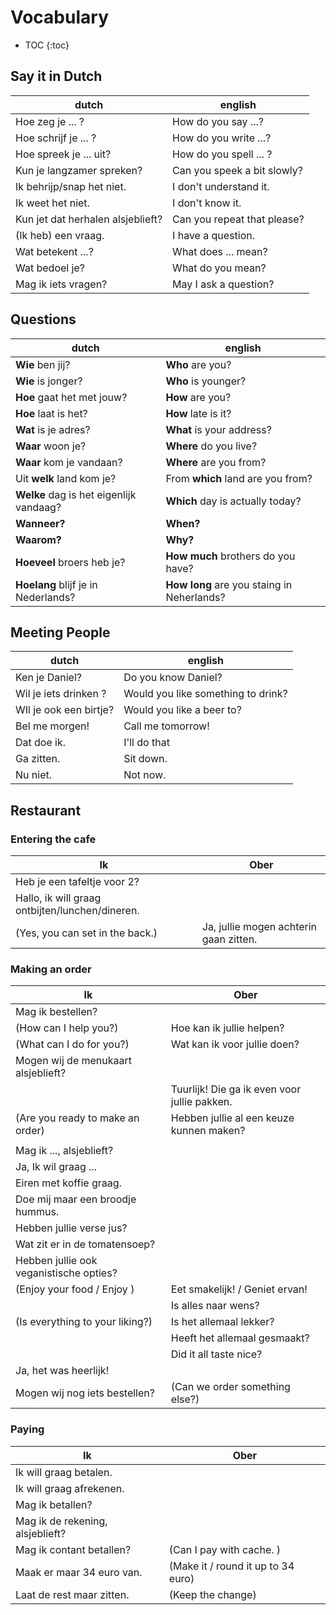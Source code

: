 # Vocabulary

* TOC
{:toc}

## Say it in Dutch

| dutch                             | english                     |
|-----------------------------------|-----------------------------|
| Hoe zeg je ... ?                  | How do you say ...?         |
| Hoe schrijf je ... ?              | How do you write ...?       |
| Hoe spreek je ... uit?            | How do you spell ... ?      |
| Kun je langzamer spreken?         | Can you speek a bit slowly? |
| Ik behrijp/snap het niet.         | I don't understand it.      |
| Ik weet het niet.                 | I don't know it.            |
| Kun jet dat herhalen alsjeblieft? | Can you repeat that please? |
| (Ik heb) een vraag.               | I have a question.          |
| Wat betekent ...?                 | What does ... mean?         |
| Wat bedoel je?                    | What do you mean?           |
| Mag ik iets vragen?               | May I ask a question?       |

## Questions

| dutch                                   | english                                    |
|-----------------------------------------|--------------------------------------------|
| **Wie** ben jij?                        | **Who** are you?                           |
| **Wie** is jonger?                      | **Who** is younger?                        |
| **Hoe** gaat het met jouw?              | **How** are you?                           |
| **Hoe** laat is het?                    | **How** late is it?                        |
| **Wat** is je adres?                    | **What** is your address?                  |
| **Waar** woon je?                       | **Where** do you live?                     |
| **Waar** kom je vandaan?                | **Where** are you from?                    |
| Uit **welk** land kom je?               | From **which** land are you from?          |
| **Welke** dag is het eigenlijk vandaag? | **Which** day is actually today?           |
| **Wanneer?**                            | **When?**                                  |
| **Waarom?**                             | **Why?**                                   |
| **Hoeveel** broers heb je?              | **How much** brothers do you have?         |
| **Hoelang** blijf je in Nederlands?     | **How long** are you staing in Neherlands? |

## Meeting People

| dutch                  | english                            |
|------------------------|------------------------------------|
| Ken je Daniel?         | Do you know Daniel?                |
| Wil je iets drinken ?  | Would you like something to drink? |
| WIl je ook een birtje? | Would you like a beer to?          |
| Bel me morgen!         | Call me tomorrow!                  |
| Dat doe ik.            | I'll do that                       |
| Ga zitten.             | Sit down.                          |
| Nu niet.               | Not now.                           |

## Restaurant

### Entering the cafe

| Ik                                              | Ober                                         |
|-------------------------------------------------|----------------------------------------------|
| Heb je een tafeltje voor 2?                     |                                              |
| Hallo, ik will graag ontbijten/lunchen/dineren. |                                              |
| (Yes, you can set in the back.)                 | Ja, jullie mogen achterin gaan zitten.       |

### Making an order

| Ik                                      | Ober                                         |
|-----------------------------------------|----------------------------------------------|
| Mag ik bestellen?                       |                                              |
| (How can I help you?)                   | Hoe kan ik jullie helpen?                    |
| (What can I do for you?)                | Wat kan ik voor jullie doen?                 |
| Mogen wij de menukaart alsjeblieft?     |                                              |
|                                         | Tuurlijk! Die ga ik even voor jullie pakken. |
| (Are you ready to make an order)        | Hebben jullie al een keuze kunnen maken?     |
|                                         |                                              |
| Mag ik ..., alsjeblieft?                |                                              |
| Ja, Ik wil graag ...                    |                                              |
| Eiren met koffie graag.                 |                                              |
| Doe mij maar een broodje hummus.        |                                              |
| Hebben jullie verse jus?                |                                              |
| Wat zit er in de tomatensoep?           |                                              |
| Hebben jullie ook veganistische opties? |                                              |
| (Enjoy your food / Enjoy )              | Eet smakelijk! / Geniet ervan!               |
|                                         | Is alles naar wens?                          |
| (Is everything to your liking?)         | Is het allemaal lekker?                      |
|                                         | Heeft het allemaal gesmaakt?                 |
|                                         | Did it all taste nice?                       |
| Ja, het was heerlijk!                   |                                              |
| Mogen wij nog iets bestellen?           | (Can we order something else?)               |

### Paying

| Ik                               | Ober                               |
|----------------------------------|------------------------------------|
| Ik will graag betalen.           |                                    |
| Ik will graag afrekenen.         |                                    |
| Mag ik betallen?                 |                                    |
| Mag ik de rekening, alsjeblieft? |                                    |
| Mag ik contant betallen?         | (Can I pay with cache. )           |
| Maak er maar 34 euro van.        | (Make it / round it up to 34 euro) |
| Laat de rest maar zitten.        | (Keep the change)                  |
